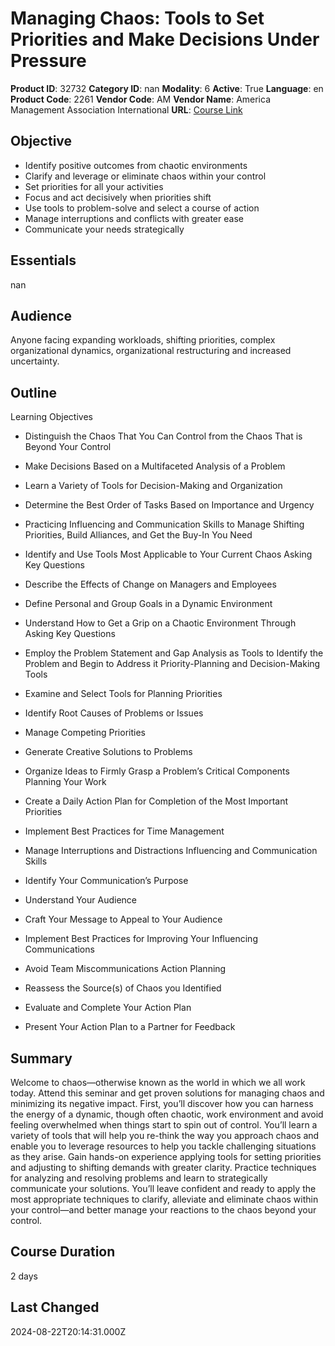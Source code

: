 # Managing Chaos: Tools to Set Priorities and Make Decisions Under Pressure

**Product ID**: 32732
**Category ID**: nan
**Modality**: 6
**Active**: True
**Language**: en
**Product Code**: 2261
**Vendor Code**: AM
**Vendor Name**: America Management Association International
**URL**: [Course Link](https://www.fastlaneus.com/course/amai-2261)

## Objective
- Identify positive outcomes from chaotic environments
- Clarify and leverage or eliminate chaos within your control
- Set priorities for all your activities
- Focus and act decisively when priorities shift
- Use tools to problem-solve and select a course of action
- Manage interruptions and conflicts with greater ease
- Communicate your needs strategically

## Essentials
nan

## Audience
Anyone facing expanding workloads, shifting priorities, complex organizational dynamics, organizational restructuring and increased uncertainty.

## Outline
Learning Objectives


- Distinguish the Chaos That You Can Control from the Chaos That is Beyond Your Control
- Make Decisions Based on a Multifaceted Analysis of a Problem
- Learn a Variety of Tools for Decision-Making and Organization
- Determine the Best Order of Tasks Based on Importance and Urgency
- Practicing Influencing and Communication Skills to Manage Shifting Priorities, Build Alliances, and Get the Buy-In You Need
- Identify and Use Tools Most Applicable to Your Current Chaos
Asking Key Questions


- Describe the Effects of Change on Managers and Employees
- Define Personal and Group Goals in a Dynamic Environment
- Understand How to Get a Grip on a Chaotic Environment Through Asking Key Questions
- Employ the Problem Statement and Gap Analysis as Tools to Identify the Problem and Begin to Address it
Priority-Planning and Decision-Making Tools


- Examine and Select Tools for Planning Priorities
- Identify Root Causes of Problems or Issues
- Manage Competing Priorities
- Generate Creative Solutions to Problems
- Organize Ideas to Firmly Grasp a Problem’s Critical Components
Planning Your Work


- Create a Daily Action Plan for Completion of the Most Important Priorities
- Implement Best Practices for Time Management
- Manage Interruptions and Distractions
Influencing and Communication Skills


- Identify Your Communication’s Purpose
- Understand Your Audience
- Craft Your Message to Appeal to Your Audience
- Implement Best Practices for Improving Your Influencing Communications
- Avoid Team Miscommunications
Action Planning


- Reassess the Source(s) of Chaos you Identified
- Evaluate and Complete Your Action Plan
- Present Your Action Plan to a Partner for Feedback

## Summary
Welcome to chaos—otherwise known as the world in which we all work today. Attend this seminar and get proven solutions for managing chaos and minimizing its negative impact. First, you’ll discover how you can harness the energy of a dynamic, though often chaotic, work environment and avoid feeling overwhelmed when things start to spin out of control. You’ll learn a variety of tools that will help you re-think the way you approach chaos and enable you to leverage resources to help you tackle challenging situations as they arise. Gain hands-on experience applying tools for setting priorities and adjusting to shifting demands with greater clarity. Practice techniques for analyzing and resolving problems and learn to strategically communicate your solutions. You’ll leave confident and ready to apply the most appropriate techniques to clarify, alleviate and eliminate chaos within your control—and better manage your reactions to the chaos beyond your control.

## Course Duration
2 days

## Last Changed
2024-08-22T20:14:31.000Z
